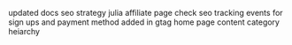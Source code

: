 updated docs seo strategy julia
affiliate page
check seo
tracking events for sign ups and payment method added in gtag
home page content
category heiarchy

